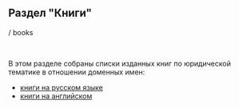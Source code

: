 ## Раздел "Книги"
/ books

<br/>

В этом разделе собраны списки изданных книг по юридической тематике в отношении доменных имен:
* [книги на русском языке](/books/Russian.md)
* [книги на английском](/books/English.md)

